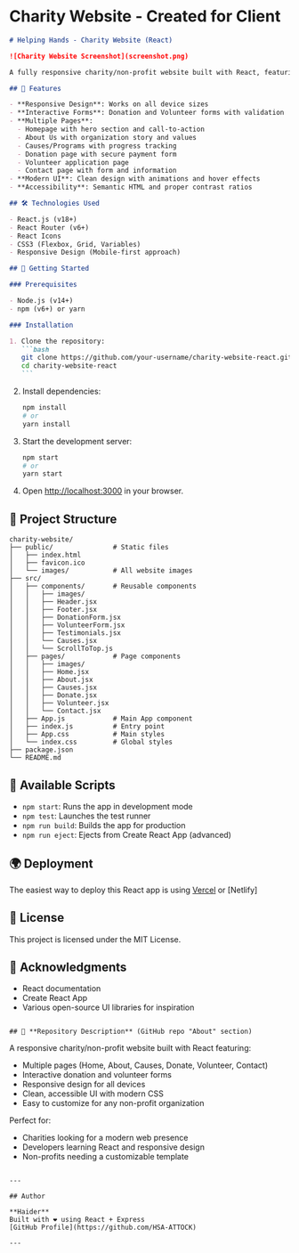 # Charity Website - Created for Client

````markdown
# Helping Hands - Charity Website (React)

![Charity Website Screenshot](screenshot.png)

A fully responsive charity/non-profit website built with React, featuring donation functionality, volunteer sign-up, and multiple informational pages.

## 🌟 Features

- **Responsive Design**: Works on all device sizes
- **Interactive Forms**: Donation and Volunteer forms with validation
- **Multiple Pages**:
  - Homepage with hero section and call-to-action
  - About Us with organization story and values
  - Causes/Programs with progress tracking
  - Donation page with secure payment form
  - Volunteer application page
  - Contact page with form and information
- **Modern UI**: Clean design with animations and hover effects
- **Accessibility**: Semantic HTML and proper contrast ratios

## 🛠️ Technologies Used

- React.js (v18+)
- React Router (v6+)
- React Icons
- CSS3 (Flexbox, Grid, Variables)
- Responsive Design (Mobile-first approach)

## 🚀 Getting Started

### Prerequisites

- Node.js (v14+)
- npm (v6+) or yarn

### Installation

1. Clone the repository:
   ```bash
   git clone https://github.com/your-username/charity-website-react.git
   cd charity-website-react
   ```
````

2. Install dependencies:

   ```bash
   npm install
   # or
   yarn install
   ```

3. Start the development server:

   ```bash
   npm start
   # or
   yarn start
   ```

4. Open [http://localhost:3000](http://localhost:3000) in your browser.

## 📂 Project Structure

```
charity-website/
├── public/               # Static files
│   ├── index.html
│   ├── favicon.ico
│   └── images/           # All website images
├── src/
│   ├── components/       # Reusable components
│   │   ├── images/
│   │   ├── Header.jsx
│   │   ├── Footer.jsx
│   │   ├── DonationForm.jsx
│   │   ├── VolunteerForm.jsx
│   │   ├── Testimonials.jsx
│   │   └── Causes.jsx
│   │   └── ScrollToTop.js
│   ├── pages/            # Page components
│   │   ├── images/
│   │   ├── Home.jsx
│   │   ├── About.jsx
│   │   ├── Causes.jsx
│   │   ├── Donate.jsx
│   │   ├── Volunteer.jsx
│   │   └── Contact.jsx
│   ├── App.js            # Main App component
│   ├── index.js          # Entry point
│   ├── App.css           # Main styles
│   └── index.css         # Global styles
├── package.json
└── README.md
```

## 🔧 Available Scripts

- `npm start`: Runs the app in development mode
- `npm test`: Launches the test runner
- `npm run build`: Builds the app for production
- `npm run eject`: Ejects from Create React App (advanced)

## 🌍 Deployment

The easiest way to deploy this React app is using [Vercel](https://vercel.com/) or [Netlify]

## 📝 License

This project is licensed under the MIT License.

## 🙏 Acknowledgments

- React documentation
- Create React App
- Various open-source UI libraries for inspiration

```

## 📌 **Repository Description** (GitHub repo "About" section)

```

A responsive charity/non-profit website built with React featuring:

- Multiple pages (Home, About, Causes, Donate, Volunteer, Contact)
- Interactive donation and volunteer forms
- Responsive design for all devices
- Clean, accessible UI with modern CSS
- Easy to customize for any non-profit organization

Perfect for:

- Charities looking for a modern web presence
- Developers learning React and responsive design
- Non-profits needing a customizable template

```

---

## Author

**Haider**
Built with ❤️ using React + Express
[GitHub Profile](https://github.com/HSA-ATTOCK)

---
```
